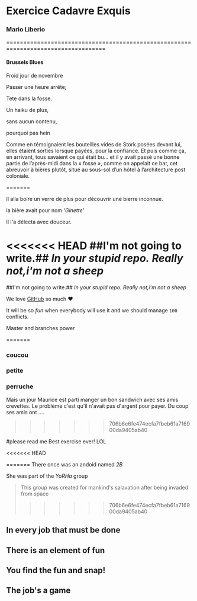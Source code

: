 # Exercice Cadavre Exquis
### Mario Liberio

===================================================================================

#### Brussels Blues




Froid jour de novembre

Passer une heure arrête;

Tete dans la fosse.

Un haiku de plus,

sans aucun contenu,

pourquoi pas hein



Comme en témoignaient les bouteilles vides de Stork posées devant lui, elles étaient sorties lorsque payées, pour la confiance. Et puis comme ça, en arrivant, tous savaient ce qui était bu... et il y avait passé une bonne partie de l’après-midi dans la « fosse », comme on appelait ce bar, cet abreuvoir à bières plutôt, situé au sous-sol d’un hôtel à l’architecture post coloniale.


=======


Il alla boire un verre de plus pour découvrir une bierre inconnue.

la bière avait pour nom *'Ginette'*

Il l'a délecta avec douceur.


<<<<<<< HEAD
##I'm not going to write.## 
*In your stupid repo.* 
_Really not,i'm not a sheep_ 
=======
##I'm not going to write.##
*In your stupid repo.*
_Really not,i'm not a sheep_


We love [GitHub](https://github.com) so much :heart:

It will be so *fun* when everybody will use it and we should manage `100` conflicts.

Master and branches power



=======
### coucou
### petite
### perruche



Mais un jour Maurice est parti manger un bon sandwich avec ses amis crevettes.
Le problème c'est qu'il n'avait pas d'argent pour payer.
Du coup ses amis ont ....

>>>>>>> 706b6e6fe474ecfa7fbeb61a716900da9405ab40


#please read me
Best exercise ever!
LOL

<<<<<<< HEAD

 
=======
There once was an andoid named _2B_

She was part of the *YoRHa* group
> This group was created for mankind's salavation after being invaded from space
>>>>>>> 706b6e6fe474ecfa7fbeb61a716900da9405ab40

## In every job that must be done
## There is an element of fun
## You find the fun and snap!
## **The job's a game**
